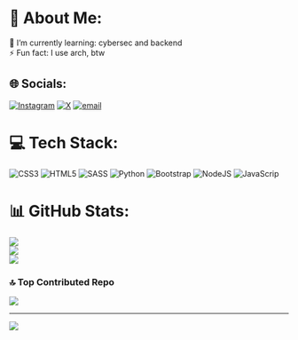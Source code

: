 # 💫 About Me:
🌱 I’m currently learning: cybersec and backend<br>⚡ Fun fact: I use arch, btw


## 🌐 Socials:
[![Instagram](https://img.shields.io/badge/Instagram-%23E4405F.svg?logo=Instagram&logoColor=white)](https://instagram.com/pirkisek) [![X](https://img.shields.io/badge/X-black.svg?logo=X&logoColor=white)](https://x.com/pirkisek) [![email](https://img.shields.io/badge/Email-D14836?logo=gmail&logoColor=white)](mailto:rei.exe@hotmail.com) 

# 💻 Tech Stack:
![CSS3](https://img.shields.io/badge/css3-%231572B6.svg?style=for-the-badge&logo=css3&logoColor=white) ![HTML5](https://img.shields.io/badge/html5-%23E34F26.svg?style=for-the-badge&logo=html5&logoColor=white) ![SASS](https://img.shields.io/badge/SASS-hotpink.svg?style=for-the-badge&logo=SASS&logoColor=white) ![Python](https://img.shields.io/badge/python-3670A0?style=for-the-badge&logo=python&logoColor=ffdd54) ![Bootstrap](https://img.shields.io/badge/bootstrap-%238511FA.svg?style=for-the-badge&logo=bootstrap&logoColor=white) ![NodeJS](https://img.shields.io/badge/node.js-6DA55F?style=for-the-badge&logo=node.js&logoColor=white) ![JavaScrip](https://img.shields.io/badge/javascript-yellow?style=for-the-badge&logo=javascript&badgeColor=white)
# 📊 GitHub Stats:
![](https://github-readme-stats.vercel.app/api?username=pirkisek&theme=dark&hide_border=false&include_all_commits=true&count_private=false)<br/>
![](https://nirzak-streak-stats.vercel.app/?user=pirkisek&theme=dark&hide_border=false)<br/>
![](https://github-readme-stats.vercel.app/api/top-langs/?username=pirkisek&theme=dark&hide_border=false&include_all_commits=true&count_private=false&layout=compact)

### 🔝 Top Contributed Repo
![](https://github-contributor-stats.vercel.app/api?username=pirkisek&limit=5&theme=onedark&combine_all_yearly_contributions=true)

---
[![](https://visitcount.itsvg.in/api?id=pirkisek&icon=4&color=8)](https://visitcount.itsvg.in)

<!-- Proudly created with GPRM ( https://gprm.itsvg.in ) -->
